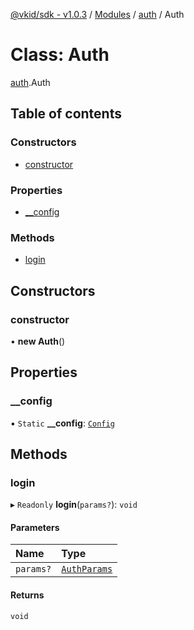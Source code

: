 [@vkid/sdk - v1.0.3](../README.md) / [Modules](../modules.md) / [auth](../modules/auth.md) / Auth

# Class: Auth

[auth](../modules/auth.md).Auth

## Table of contents

### Constructors

- [constructor](auth.Auth.md#constructor)

### Properties

- [\_\_config](auth.Auth.md#__config)

### Methods

- [login](auth.Auth.md#login)

## Constructors

### constructor

• **new Auth**()

## Properties

### \_\_config

▪ `Static` **\_\_config**: [`Config`](core_config.Config.md)

## Methods

### login

▸ `Readonly` **login**(`params?`): `void`

#### Parameters

| Name | Type |
| :------ | :------ |
| `params?` | [`AuthParams`](../interfaces/auth.AuthParams.md) |

#### Returns

`void`
